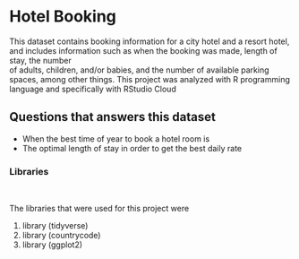 <h1>Hotel Booking</h1>
<p>This dataset contains booking information for a city hotel and a resort hotel, and includes information such as when the booking was made, length of stay, the number <br>
of adults, children, and/or babies, and the number of available parking spaces, among other things.
This project was analyzed with R programming language and specifically with RStudio Cloud</p>
<h2>Questions that answers this dataset</h2
<br>

<ul>
<li>When the best time of year to book a hotel room is</li>
<li>The optimal length of stay in order to get the best daily rate</li>
</ul>

<h3> Libraries </h3>
<br>

<p>The libraries that were used for this project were
 <br>
  
<ol>
<li>library (tidyverse)</li>
<li>library (countrycode)</li>
<li>library (ggplot2)</li>
</ol>

